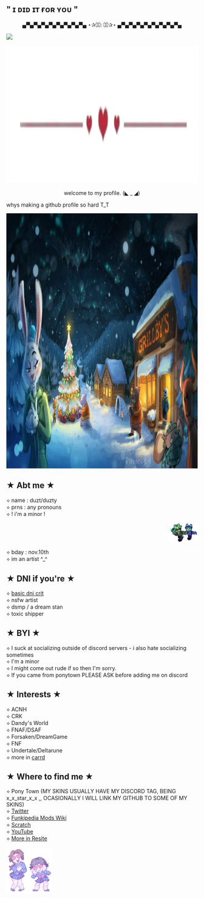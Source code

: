 ## " ɪ ᴅɪᴅ ɪᴛ ғᴏʀ ʏᴏᴜ "


<p align="center"> 
▄▀▄▀▄▀▄▀▄▀▄▀▄▀▄▀▄ ⋆✰⩇⩇: ⩇⩇✰⋆ ▄▀▄▀▄▀▄▀▄▀▄▀▄▀▄▀▄
</p>

![](https://komarev.com/ghpvc/?username=IamNotStarLOLXD&color=ff6cbd)

<p align="center">
  <img width="2095" height="360" src="https://github.com/IamNotStarLOLXD/IamNotStarLOLXD/blob/main/8bad8130.png?raw=true">
</p>
<p align="center">
welcome to my profile. (◣ _ ◢)<br>  
</p>

whys making a github profile so hard T_T

<p align="center">
  <img width="1191" height="670" src="https://github.com/IamNotStarLOLXD/IamNotStarLOLXD/blob/main/1fc3475739f8ed497213fe40b5a056ce.jpg?raw=true">
</p>

## ★ Abt me ★

⟡ name : duzt/duzty<br>
⟡ prns : any pronouns<br>
⟡ ! i'm a minor !
<p align="right">
  <img width="75.625" height="51.5" src="https://github.com/IamNotStarLOLXD/IamNotStarLOLXD/blob/main/alie.png?raw=true">
</p>
⟡ bday : nov.10th<br>
⟡ im an artist ^_^<br>

## ★ DNI if you're ★

⟡ [basic dni crit](https://dni-criteria.carrd.co/)<br>
⟡ nsfw artist<br>
⟡ dsmp / a dream stan<br>
⟡ toxic shipper

## ★ BYI ★

⟡ I suck at socializing outside of discord servers - i also hate socializing sometimes<br>
⟡ I'm a minor<br>
⟡ I might come out rude if so then I'm sorry.<br>
⟡ If you came from ponytown PLEASE ASK before adding me on discord

## ★ Interests ★

⟡ ACNH<br>
⟡ CRK<br>
⟡ Dandy's World<br>
⟡ FNAF/DSAF<br>
⟡ Forsaken/DreamGame<br>
⟡ FNF<br>
⟡ Undertale/Deltarune<br>
⟡ more in [carrd](https://starriss.carrd.co/)

## ★ Where to find me ★

⟡ Pony Town (MY SKINS USUALLY HAVE MY DISCORD TAG, BEING x_x_star_x_x ,, OCASIONALLY I WILL LINK MY GITHUB TO SOME OF MY SKINS)<br>
⟡ [Twitter](https://twitter.com/DuztyStarz)<br>
⟡ [Funkipedia Mods Wiki](https://fridaynightfunking.fandom.com/wiki/User:DuztyStarz)<br>
⟡ [Scratch](https://scratch.mit.edu/users/X_X_Star_X_X/)<br>
⟡ [YouTube](https://www.youtube.com/@DuztyStarz)<br>
⟡ [More in Resite](https://resite.link/Starru)


<p align="left">
  <img width="121" height="120" src="https://github.com/IamNotStarLOLXD/IamNotStarLOLXD/blob/main/95a322b3.gif?raw=true">
</p>
